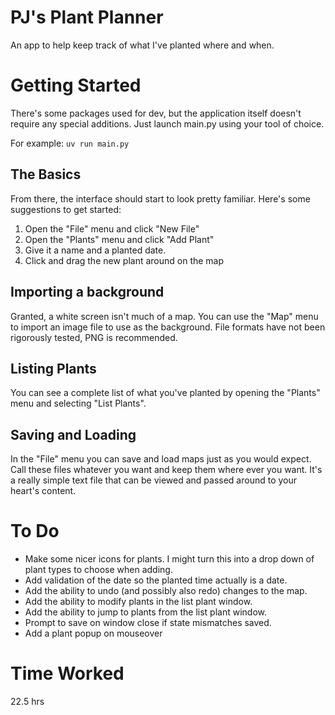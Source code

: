 # PJ's Plant Planner

An app to help keep track of what I've planted where and when.

# Getting Started

There's some packages used for dev, but the application itself doesn't require any special
additions. Just launch main.py using your tool of choice.

For example: `uv run main.py`

## The Basics

From there, the interface should start to look pretty familiar. Here's some suggestions to
get started:

1. Open the "File" menu and click "New File"
2. Open the "Plants" menu and click "Add Plant"
3. Give it a name and a planted date.
4. Click and drag the new plant around on the map

## Importing a background

Granted, a white screen isn't much of a map. You can use the "Map" menu to import an image file
to use as the background. File formats have not been rigorously tested, PNG is recommended.

## Listing Plants

You can see a complete list of what you've planted by opening the "Plants" menu and selecting
"List Plants".

## Saving and Loading

In the "File" menu you can save and load maps just as you would expect. Call these files whatever
you want and keep them where ever you want. It's a really simple text file that can be viewed and
passed around to your heart's content.

# To Do

- Make some nicer icons for plants. I might turn this into a drop down of plant types to
choose when adding.
- Add validation of the date so the planted time actually is a date.
- Add the ability to undo (and possibly also redo) changes to the map.
- Add the ability to modify plants in the list plant window.
- Add the ability to jump to plants from the list plant window.
- Prompt to save on window close if state mismatches saved.
- Add a plant popup on mouseover

# Time Worked

22.5 hrs

